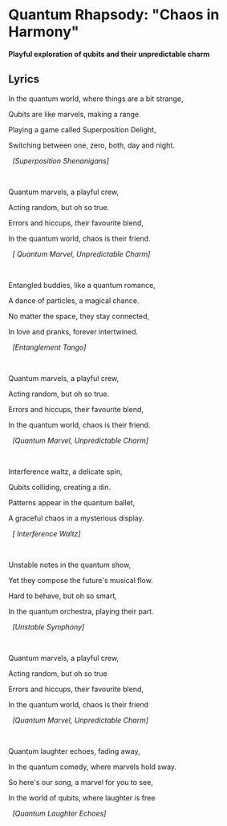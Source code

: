 # Quantum Rhapsody: "Chaos in Harmony"
**Playful exploration of qubits and their unpredictable charm**

## Lyrics
  
In the quantum world, where things are a bit strange,

Qubits are like marvels, making a range.

Playing a game called Superposition Delight,

Switching between one, zero, both, day and night. 

&nbsp;
*[Superposition Shenanigans]*

&nbsp;
&nbsp;

Quantum marvels, a playful crew,

Acting random, but oh so true.

Errors and hiccups, their favourite blend,

In the quantum world, chaos is their friend. 

&nbsp;
*[ Quantum Marvel, Unpredictable Charm]*

&nbsp;
&nbsp;
 
Entangled buddies, like a quantum romance,

A dance of particles, a magical chance.

No matter the space, they stay connected,

In love and pranks, forever intertwined. 

&nbsp;
*[Entanglement Tango]*

&nbsp;
&nbsp;

Quantum marvels, a playful crew,

Acting random, but oh so true.

Errors and hiccups, their favourite blend,

In the quantum world, chaos is their friend.

&nbsp;
*[Quantum Marvel, Unpredictable Charm]*

&nbsp;
&nbsp;

Interference waltz, a delicate spin,

Qubits colliding, creating a din.

Patterns appear in the quantum ballet,

A graceful chaos in a mysterious display.

&nbsp;
*[ Interference Waltz]*

&nbsp;
&nbsp;

Unstable notes in the quantum show,

Yet they compose the future's musical flow.

Hard to behave, but oh so smart,

In the quantum orchestra, playing their part.

&nbsp;
*[Unstable Symphony]*

&nbsp;
&nbsp;

Quantum marvels, a playful crew,

Acting random, but oh so true

Errors and hiccups, their favourite blend,

In the quantum world, chaos is their friend

&nbsp;
*[Quantum Marvel, Unpredictable Charm]*

&nbsp;
&nbsp;

Quantum laughter echoes, fading away,

In the quantum comedy, where marvels hold sway.

So here's our song, a marvel for you to see,

In the world of qubits, where laughter is free

&nbsp;
*[Quantum Laughter Echoes]*

&nbsp;
&nbsp;


